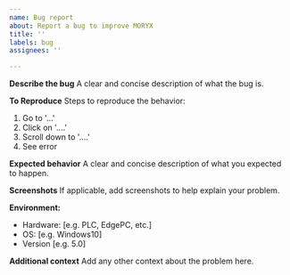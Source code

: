 ```yaml
---
name: Bug report
about: Report a bug to improve MORYX
title: ''
labels: bug
assignees: ''

---
```


**Describe the bug**
A clear and concise description of what the bug is.

**To Reproduce**
Steps to reproduce the behavior:
1. Go to '...'
2. Click on '....'
3. Scroll down to '....'
4. See error

**Expected behavior**
A clear and concise description of what you expected to happen.

**Screenshots**
If applicable, add screenshots to help explain your problem.

**Environment:**
 - Hardware: [e.g. PLC, EdgePC, etc.]
 - OS: [e.g. Windows10]
 - Version [e.g. 5.0]

**Additional context**
Add any other context about the problem here.
